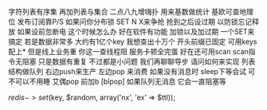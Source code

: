 字符列表有序集
再加列表与集合
二点八九增嗨扑
用来基数做统计
基欧可查地理位
发布订阅靠P/S 
如果问你分布锁
SET N X来争抢
抢到之后设过期
以防锁忘记释放
如果设前忽断电
这个时候怎么办
好在软件有功能
加锁以及加过期
一个SET来搞定
若是数据非常多
大约有1亿个key
我想查出十万个
开头前缀已固定
可用keys配上*
但是线上业务重
你这一查线程阻
服务卡顿全完蛋
好在还可用scan
scan指令无阻塞
只是数据有重复
不过都是小问题
我们再聊聊导步
请问如何来实现
列表结构做队列
右边push来生产
左边pop 来消费
如果没有消息时
sleep下等会试
可不可以不用睡
艾偶pop 前加b [blpop]
如果队列无消息
它会一直阻塞等




$redis->set($key, $random, array('nx', 'ex' => $ttl));
